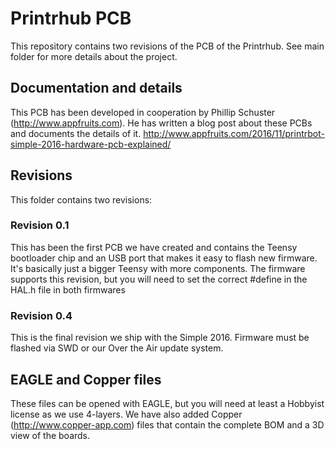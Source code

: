 # Printrhub PCB

This repository contains two revisions of the PCB of the Printrhub. See main folder for more details about the project.

## Documentation and details

This PCB has been developed in cooperation by Phillip Schuster (http://www.appfruits.com). He has written a blog post about these PCBs and documents the details of it.
http://www.appfruits.com/2016/11/printrbot-simple-2016-hardware-pcb-explained/

## Revisions

This folder contains two revisions:

### Revision 0.1

This has been the first PCB we have created and contains the Teensy bootloader chip and an USB port that makes it easy to flash new firmware. It's basically just a bigger Teensy with more components. The firmware supports this revision, but you will need to set the correct #define in the HAL.h file in both firmwares

### Revision 0.4

This is the final revision we ship with the Simple 2016. Firmware must be flashed via SWD or our Over the Air update system.

## EAGLE and Copper files

These files can be opened with EAGLE, but you will need at least a Hobbyist license as we use 4-layers. We have also added Copper (http://www.copper-app.com) files that contain the complete BOM and a 3D view of the boards.
